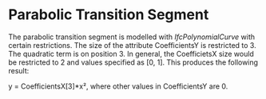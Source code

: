 Parabolic Transition Segment
============================

The parabolic transition segment is modelled with _IfcPolynomialCurve_ with certain restrictions. The size of the attribute CoefficientsY is restricted to 3. The quadratic term is on position 3. In general, the CoefficietsX size would be restricted to 2 and values specified as [0, 1]. This produces the following result:

y = CoefficientsX[3]*x², where other values in CoefficientsY are 0.
